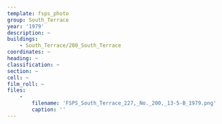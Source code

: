 ```yaml
---
template: fsps_photo
group: South_Terrace
year: '1979'
description: ~
buildings:
    - South_Terrace/200_South_Terrace
coordinates: ~
heading: ~
classification: ~
section: ~
cell: ~
film_roll: ~
files:
    -
        filename: 'FSPS_South_Terrace_227,_No._200,_13-5-B_1979.png'
        caption: ''
---
```

